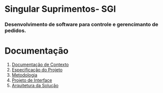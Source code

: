 # Singular Suprimentos- SGI 

### Desenvolvimento de software para controle e gerencimanto de pedidos.


# Documentação

<ol>
<li><a href="docs/Documentação de Contexto.md"> Documentação de Contexto</a></li>
<li><a href="docs/Especificação do Projeto.md"> Especificação do Projeto</a></li>
<li><a href="docs/Metodologia.md"> Metodologia</a></li>
<li><a href="docs/Projeto de Interface.md"> Projeto de Interface</a></li>
<li><a href="docs/Arquitetura da Solução.md"> Arquitetura da Solução</a></li>